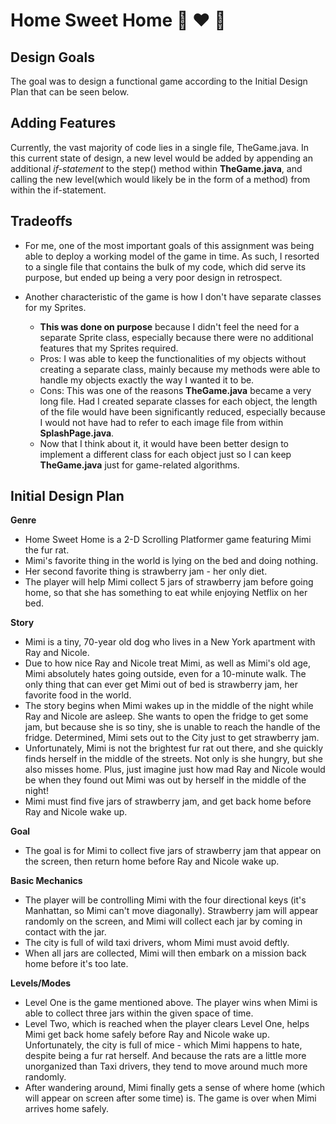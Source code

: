 # Home Sweet Home :dog: :heart: :strawberry: 

## Design Goals

The goal was to design a functional game according to the Initial Design Plan that can be seen below.

## Adding Features

Currently, the vast majority of code lies in a single file, TheGame.java. In this current state of design, a new level would be added by appending an additional *if-statement* to the step() method within **TheGame.java**, and calling the new level(which would likely be in the form of a method) from within the if-statement.

## Tradeoffs

+ For me, one of the most important goals of this assignment was being able to deploy a working model of the game in time. As such, I resorted to a single file that contains the bulk of my code, which did serve its purpose, but ended up being a very poor design in retrospect.

+ Another characteristic of the game is how I don't have separate classes for my Sprites. 
	* **This was done on purpose** because I didn't feel the need for a separate Sprite class, especially because there were no additional features that my Sprites required. 
	* Pros: I was able to keep the functionalities of my objects without creating a separate class, mainly because my methods were able to handle my objects exactly the way I wanted it to be.
	* Cons: This was one of the reasons **TheGame.java** became a very long file. Had I created separate classes for each object, the length of the file would have been significantly reduced, especially because I would not have had to refer to each image file from within **SplashPage.java**.
	* Now that I think about it, it would have been better design to implement a different class for each object just so I can keep **TheGame.java** just for game-related algorithms.

## Initial Design Plan
**Genre**

+ Home Sweet Home is a 2-D Scrolling Platformer game featuring Mimi the fur rat. 
+ Mimi's favorite thing in the world is lying on the bed and doing nothing.
+ Her second favorite thing is strawberry jam - her only diet.
+ The player will help Mimi collect 5 jars of strawberry jam before going home, so that she has something to eat while enjoying Netflix on her bed.

**Story**

+ Mimi is a tiny, 70-year old dog who lives in a New York apartment with Ray and Nicole.
+ Due to how nice Ray and Nicole treat Mimi, as well as Mimi's old age, Mimi absolutely hates going outside, even for a 10-minute walk. The only thing that can ever get Mimi out of bed is strawberry jam, her favorite food in the world.
+ The story begins when Mimi wakes up in the middle of the night while Ray and Nicole are asleep. She wants to open the fridge to get some jam, but because she is so tiny, she is unable to reach the handle of the fridge. Determined, Mimi sets out to the City just to get strawberry jam.
+ Unfortunately, Mimi is not the brightest fur rat out there, and she quickly finds herself in the middle of the streets. Not only is she hungry, but she also misses home. Plus, just imagine just how mad Ray and Nicole would be when they found out Mimi was out by herself in the middle of the night!
+ Mimi must find five jars of strawberry jam, and get back home before Ray and Nicole wake up.


**Goal**

+ The goal is for Mimi to collect five jars of strawberry jam that appear on the screen, then return home before Ray and Nicole wake up.

**Basic Mechanics**

+ The player will be controlling Mimi with the four directional keys (it's Manhattan, so Mimi can't move diagonally). Strawberry jam will appear randomly on the screen, and Mimi will collect each jar by coming in contact with the jar. 
+ The city is full of wild taxi drivers, whom Mimi must avoid deftly.
+ When all jars are collected, Mimi will then embark on a mission back home before it's too late.

**Levels/Modes**

+ Level One is the game mentioned above. The player wins when Mimi is able to collect three jars within the given space of time. 
+ Level Two, which is reached when the player clears Level One, helps Mimi get back home safely before Ray and Nicole wake up. Unfortunately, the city is full of mice - which Mimi happens to hate, despite being a fur rat herself. And because the rats are a little more unorganized than Taxi drivers, they tend to move around much more randomly.
+ After wandering around, Mimi finally gets a sense of where home (which will appear on screen after some time) is. The game is over when Mimi arrives home safely. 